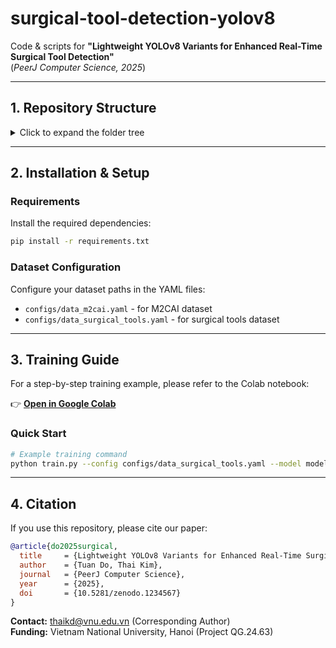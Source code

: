 # surgical-tool-detection-yolov8

Code & scripts for **"Lightweight YOLOv8 Variants for Enhanced Real-Time Surgical Tool Detection"**  
(*PeerJ Computer Science, 2025*)

---

## 1. Repository Structure

<details>
<summary>Click to expand the folder tree</summary>

```text
surgical-tool-detection-yolov8/
├─ README.md
├─ requirements.txt
├─ configs/
│  ├─ data_m2cai.yaml
│  └─ data_surgical_tools.yaml
├─ models/
│  ├─ model1/            # +G + SC3T + C2f-Ghost (example)
│  │  ├─ ultralytics/
│  │  └─ README.md
│  │
│  ├─ model2/            # model1 + CAM + CBAM
│  │  ├─ ultralytics/
│  │  └─ README.md
│  │  
│  └─ model3/            # +G + SC3T + CBAM (best)
│     ├─ ultralytics/
│     └─ README.md
│    
└─ .gitignore
```

</details>

---

## 2. Installation & Setup

### Requirements
Install the required dependencies:

```bash
pip install -r requirements.txt
```

### Dataset Configuration
Configure your dataset paths in the YAML files:
- `configs/data_m2cai.yaml` - for M2CAI dataset
- `configs/data_surgical_tools.yaml` - for surgical tools dataset

---

## 3. Training Guide

For a step-by-step training example, please refer to the Colab notebook:  

👉 [**Open in Google Colab**](https://colab.research.google.com/drive/1W6aJbrVoVKeqEHPcdncOmVnV4aM4Mf7j?usp=sharing)

### Quick Start
```bash
# Example training command
python train.py --config configs/data_surgical_tools.yaml --model model3
```

---

## 4. Citation

If you use this repository, please cite our paper:

```bibtex
@article{do2025surgical,
  title     = {Lightweight YOLOv8 Variants for Enhanced Real-Time Surgical Tool Detection},
  author    = {Tuan Do, Thai Kim},
  journal   = {PeerJ Computer Science},
  year      = {2025},
  doi       = {10.5281/zenodo.1234567}
}
```
**Contact:** thaikd@vnu.edu.vn (Corresponding Author)  
**Funding:** Vietnam National University, Hanoi (Project QG.24.63)
